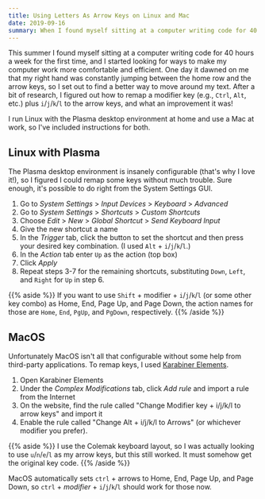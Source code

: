 ```yaml
---
title: Using Letters As Arrow Keys on Linux and Mac
date: 2019-09-16
summary: When I found myself sitting at a computer writing code for 40 hours a week for the first time, I started looking for ways to make my computer work more comfortable and efficient. After a bit of research, I figured out how to remap a modifier key (e.g., Ctrl, Alt, etc.) plus i/j/k/l to the arrow keys.
---
```


This summer I found myself sitting at a computer writing code for 40 hours a week for the first time, and I started looking for ways to make my computer work more comfortable and efficient. One day it dawned on me that my right hand was constantly jumping between the home row and the arrow keys, so I set out to find a better way to move around my text. After a bit of research, I figured out how to remap a modifier key (e.g., `Ctrl`, `Alt`, etc.) plus `i`/`j`/`k`/`l` to the arrow keys, and what an improvement it was!

I run Linux with the Plasma desktop environment at home and use a Mac at work, so I've included instructions for both.

## Linux with Plasma

The Plasma desktop environment is insanely configurable (that's why I love it!), so I figured I could remap some keys without much trouble. Sure enough, it's possible to do right from the System Settings GUI. 

1. Go to *System Settings* > *Input Devices* > *Keyboard* > *Advanced*
2. Go to *System Settings* > *Shortcuts* > *Custom Shortcuts*
3. Choose *Edit* > *New* > *Global Shortcut* > *Send Keyboard Input*
4. Give the new shortcut a name
5. In the *Trigger* tab, click the button to set the shortcut and then press your desired key combination. (I used `Alt` + `i`/`j`/`k`/`l`.)
6. In the *Action* tab enter `Up` as the action (top box)
7. Click *Apply*
8. Repeat steps 3-7 for the remaining shortcuts, substituting `Down`, `Left`, and `Right` for `Up` in step 6.

{{% aside %}}
If you want to use `Shift` + modifier + `i`/`j`/`k`/`l` (or some other key combo) as Home, End, Page Up, and Page Down, the action names for those are `Home`, `End`, `PgUp`, and `PgDown`, respectively.
{{% /aside %}}

## MacOS

Unfortunately MacOS isn't all that configurable without some help from third-party applications. To remap keys, I used [Karabiner Elements](https://pqrs.org/osx/karabiner/?target=_blank).

1. Open Karabiner Elements
3. Under the *Complex Modifications* tab, click *Add rule* and import a rule from the Internet
4. On the website, find the rule called "Change Modifier key + i/j/k/l to arrow keys" and import it
5. Enable the rule called "Change Alt + i/j/k/l to Arrows" (or whichever modifier you prefer).

{{% aside %}}
I use the Colemak keyboard layout, so I was actually looking to use `u`/`n`/`e`/`l` as my arrow keys, but this still worked. It must somehow get the original key code.
{{% /aside %}}

MacOS automatically sets `ctrl` + arrows to Home, End, Page Up, and Page Down, so `ctrl` + *modifier* + `i`/`j`/`k`/`l` should work for those now. 

